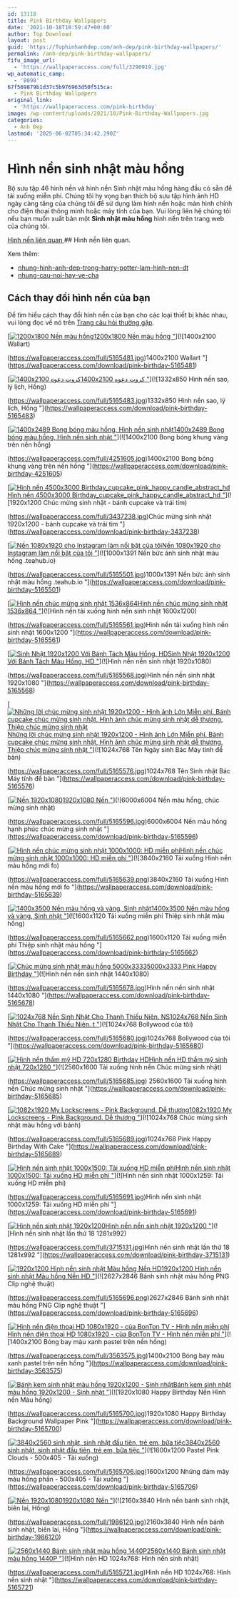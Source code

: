 ```yaml
---
id: 13118
title: Pink Birthday Wallpapers
date: '2021-10-18T10:59:47+00:00'
author: Top Download
layout: post
guid: 'https://Tophinhanhdep.com/anh-dep/pink-birthday-wallpapers/'
permalink: /anh-dep/pink-birthday-wallpapers/
fifu_image_url:
  - 'https://wallpaperaccess.com/full/3290919.jpg'
wp_automatic_camp:
  - '8098'
67f569879b1d37c5b976963d50f515ca:
  - Pink Birthday Wallpapers
original_link:
  - 'https://wallpaperaccess.com/pink-birthday'
image: /wp-content/uploads/2021/10/Pink-Birthday-Wallpapers.jpg
categories:
  - Ảnh Đẹp
lastmod: '2025-06-02T05:34:42.290Z'
---
```

# Hình nền sinh nhật màu hồng

Bộ sưu tập 46 hình nền và hình nền Sinh nhật màu hồng hàng đầu có sẵn để tải xuống miễn phí. Chúng tôi hy vọng bạn thích bộ sưu tập hình ảnh HD ngày càng tăng của chúng tôi để sử dụng làm hình nền hoặc màn hình chính cho điện thoại thông minh hoặc máy tính của bạn. Vui lòng liên hệ chúng tôi nếu bạn muốn xuất bản một **Sinh nhật màu hồng** hình nền trên trang web của chúng tôi.

[Hình nền liên quan ](#related) ## Hình nền liên quan.

   
 Xem thêm:

   
- [nhung-hinh-anh-dep-trong-harry-potter-lam-hinh-nen-dt](https://tophinhanhdep.com/hinh-nen-dep/nhung-hinh-anh-dep-trong-harry-potter-lam-hinh-nen-dt/)
- [nhung-cau-noi-hay-ve-cha](https://tophinhanhdep.com/nhung-cau-noi-hay/nhung-cau-noi-hay-ve-cha/)

## Cách thay đổi hình nền của bạn

Để tìm hiểu cách thay đổi hình nền của bạn cho các loại thiết bị khác nhau, vui lòng đọc về nó trên [Trang câu hỏi thường gặp](https://tophinhanhdep.com/faq/).

  
[[![1200x1800 Nền màu hồng](https://wallpaperaccess.com/full/3290919.jpg)1200x1800 Nền màu hồng "](https://wallpaperaccess.com/download/pink-birthday-3290919)](![1400x2100 Wallart)

(https://wallpaperaccess.com/full/5165481.jpg)1400x2100 Wallart "](https://wallpaperaccess.com/download/pink-birthday-5165481)

[[![1400x2100 كروت دعوه](https://wallpaperaccess.com/full/4251640.jpg)1400x2100 كروت دعوه "](https://wallpaperaccess.com/download/pink-birthday-4251640)](![1332x850 Hình nền sao, lý lịch, Hồng)

(https://wallpaperaccess.com/full/5165483.jpg)1332x850 Hình nền sao, lý lịch, Hồng "](https://wallpaperaccess.com/download/pink-birthday-5165483)

[[![1400x2489 Bong bóng màu hồng, Hình nền sinh nhật](https://wallpaperaccess.com/full/3211112.jpg)1400x2489 Bong bóng màu hồng, Hình nền sinh nhật "](https://wallpaperaccess.com/download/pink-birthday-3211112)](![1400x2100 Bong bóng khung vàng trên nền hồng)

(https://wallpaperaccess.com/full/4251605.jpg)1400x2100 Bong bóng khung vàng trên nền hồng "](https://wallpaperaccess.com/download/pink-birthday-4251605)

[[![Hình nền 4500x3000 Birthday_cupcake_pink_happy_candle_abstract_hd](https://wallpaperaccess.com/full/257669.jpg)Hình nền 4500x3000 Birthday\_cupcake\_pink\_happy\_candle\_abstract\_hd "](https://wallpaperaccess.com/download/pink-birthday-257669)](![1920x1200 Chúc mừng sinh nhật - bánh cupcake và trái tim)

(https://wallpaperaccess.com/full/3437238.jpg)Chúc mừng sinh nhật 1920x1200 - bánh cupcake và trái tim "](https://wallpaperaccess.com/download/pink-birthday-3437238)

[[![Nền 1080x1920 cho Instagram làm nổi bật của tôi](https://wallpaperaccess.com/full/4065642.jpg)Nền 1080x1920 cho Instagram làm nổi bật của tôi "](https://wallpaperaccess.com/download/pink-birthday-4065642)](![1000x1391 Nền bức ảnh sinh nhật màu hồng .teahub.io)

(https://wallpaperaccess.com/full/5165501.jpg)1000x1391 Nền bức ảnh sinh nhật màu hồng .teahub.io "](https://wallpaperaccess.com/download/pink-birthday-5165501)

[[![Hình nền chúc mừng sinh nhật 1536x864](https://wallpaperaccess.com/full/5165550.jpg)Hình nền chúc mừng sinh nhật 1536x864 "](https://wallpaperaccess.com/download/pink-birthday-5165550)](![Hình nền tải xuống hình nền sinh nhật 1600x1200)

(https://wallpaperaccess.com/full/5165561.jpg)Hình nền tải xuống hình nền sinh nhật 1600x1200 "](https://wallpaperaccess.com/download/pink-birthday-5165561)

[[![Sinh Nhật 1920x1200 Với Bánh Tách Màu Hồng.  HD](https://wallpaperaccess.com/full/5165567.jpg)Sinh Nhật 1920x1200 Với Bánh Tách Màu Hồng. HD "](https://wallpaperaccess.com/download/pink-birthday-5165567)](![Hình nền nền sinh nhật 1920x1080)

(https://wallpaperaccess.com/full/5165568.jpg)Hình nền nền sinh nhật 1920x1080 "](https://wallpaperaccess.com/download/pink-birthday-5165568)

[[![Những lời chúc mừng sinh nhật 1920x1200 - Hình ảnh Lớn Miễn phí.  Bánh cupcake chúc mừng sinh nhật, Hình ảnh chúc mừng sinh nhật dễ thương, Thiệp chúc mừng sinh nhật](https://wallpaperaccess.com/full/4582200.jpg)Những lời chúc mừng sinh nhật 1920x1200 - Hình ảnh Lớn Miễn phí. Bánh cupcake chúc mừng sinh nhật, Hình ảnh chúc mừng sinh nhật dễ thương, Thiệp chúc mừng sinh nhật "](https://wallpaperaccess.com/download/pink-birthday-4582200)](![1024x768 Tên Ngày sinh Bác Máy tính để bàn)

(https://wallpaperaccess.com/full/5165576.jpg)1024x768 Tên Sinh nhật Bác Máy tính để bàn "](https://wallpaperaccess.com/download/pink-birthday-5165576)

[[![Nền 1920x1080](https://wallpaperaccess.com/full/5165594.jpg)1920x1080 Nền "](https://wallpaperaccess.com/download/pink-birthday-5165594)](![6000x6004 Nền màu hồng, chúc mừng sinh nhật)

(https://wallpaperaccess.com/full/5165596.jpg)6000x6004 Nền màu hồng hạnh phúc chúc mừng sinh nhật "](https://wallpaperaccess.com/download/pink-birthday-5165596)

[[![Hình nền chúc mừng sinh nhật 1000x1000: HD miễn phí](https://wallpaperaccess.com/full/5165621.jpg)Hình nền chúc mừng sinh nhật 1000x1000: HD miễn phí "](https://wallpaperaccess.com/download/pink-birthday-5165621)](![3840x2160 Tải xuống Hình nền màu hồng mới fo)

(https://wallpaperaccess.com/full/5165639.png)3840x2160 Tải xuống Hình nền màu hồng mới fo "](https://wallpaperaccess.com/download/pink-birthday-5165639)

[[![1400x3500 Nền màu hồng và vàng, Sinh nhật](https://wallpaperaccess.com/full/4251620.jpg)1400x3500 Nền màu hồng và vàng, Sinh nhật "](https://wallpaperaccess.com/download/pink-birthday-4251620)](![1600x1120 Tải xuống miễn phí Thiệp sinh nhật màu hồng)

(https://wallpaperaccess.com/full/5165662.png)1600x1120 Tải xuống miễn phí Thiệp sinh nhật màu hồng "](https://wallpaperaccess.com/download/pink-birthday-5165662)

[[![Chúc mừng sinh nhật màu hồng 5000x3333](https://wallpaperaccess.com/full/5165663.jpg)5000x3333 Pink Happy Birthday "](https://wallpaperaccess.com/download/pink-birthday-5165663)](![Hình nền nền sinh nhật 1440x1080)

(https://wallpaperaccess.com/full/5165678.jpg)Hình nền nền sinh nhật 1440x1080 "](https://wallpaperaccess.com/download/pink-birthday-5165678)

[[![1024x768 Nền Sinh Nhật Cho Thanh Thiếu Niên.  NS](https://wallpaperaccess.com/full/3211117.jpg)1024x768 Nền Sinh Nhật Cho Thanh Thiếu Niên. t "](https://wallpaperaccess.com/download/pink-birthday-3211117)](![1024x768 Bollywood của tôi)

(https://wallpaperaccess.com/full/5165680.jpg)1024x768 Bollywood của tôi "](https://wallpaperaccess.com/download/pink-birthday-5165680)

[[![Hình nền thẩm mỹ HD 720x1280 Birthday HD](https://wallpaperaccess.com/full/5165683.jpg)Hình nền HD thẩm mỹ sinh nhật 720x1280 "](https://wallpaperaccess.com/download/pink-birthday-5165683)](![2560x1600 Tải xuống hình nền Chúc mừng sinh nhật)

(https://wallpaperaccess.com/full/5165685.jpg) 2560x1600 Tải xuống hình nền Chúc mừng sinh nhật "](https://wallpaperaccess.com/download/pink-birthday-5165685)

[[![1082x1920 My Lockscreens - Pink Background.  Dễ thương](https://wallpaperaccess.com/full/849207.jpg)1082x1920 My Lockscreens - Pink Background. Dễ thương "](https://wallpaperaccess.com/download/pink-birthday-849207)](![1024x768 Chúc mừng sinh nhật màu hồng với bánh)

(https://wallpaperaccess.com/full/5165689.jpg)1024x768 Pink Happy Birthday With Cake "](https://wallpaperaccess.com/download/pink-birthday-5165689)

[[![Hình nền sinh nhật 1000x1500: Tải xuống HD miễn phí](https://wallpaperaccess.com/full/4852492.jpg)Hình nền sinh nhật 1000x1500: Tải xuống HD miễn phí "](https://wallpaperaccess.com/download/pink-birthday-4852492)](![Hình nền sinh nhật 1000x1259: Tải xuống HD miễn phí)

(https://wallpaperaccess.com/full/5165691.jpg)Hình nền sinh nhật 1000x1259: Tải xuống HD miễn phí "](https://wallpaperaccess.com/download/pink-birthday-5165691)

[[![Hình nền sinh nhật 1920x1200](https://wallpaperaccess.com/full/5165692.jpg)Hình nền nền sinh nhật 1920x1200 "](https://wallpaperaccess.com/download/pink-birthday-5165692)](![Hình nền sinh nhật lần thứ 18 1281x992)

(https://wallpaperaccess.com/full/3715131.jpg)Hình nền sinh nhật lần thứ 18 1281x992 "](https://wallpaperaccess.com/download/pink-birthday-3715131)

[[![1920x1200 Hình nền sinh nhật Màu hồng Nền HD](https://wallpaperaccess.com/full/4290383.jpg)1920x1200 Hình nền sinh nhật Màu hồng Nền HD "](https://wallpaperaccess.com/download/pink-birthday-4290383)](![2627x2846 Bánh sinh nhật màu hồng PNG Clip nghệ thuật)

(https://wallpaperaccess.com/full/5165696.png)2627x2846 Bánh sinh nhật màu hồng PNG Clip nghệ thuật "](https://wallpaperaccess.com/download/pink-birthday-5165696)

[[![Hình nền điện thoại HD 1080x1920 - của BonTon TV - Hình nền miễn phí](https://wallpaperaccess.com/full/1948115.png)Hình nền điện thoại HD 1080x1920 - của BonTon TV - Hình nền miễn phí "](https://wallpaperaccess.com/download/pink-birthday-1948115)](![1400x2100 Bóng bay màu xanh pastel trên nền hồng)

(https://wallpaperaccess.com/full/3563575.jpg)1400x2100 Bóng bay màu xanh pastel trên nền hồng "](https://wallpaperaccess.com/download/pink-birthday-3563575)

[[![Bánh kem sinh nhật màu hồng 1920x1200 - Sinh nhật](https://wallpaperaccess.com/full/5165699.jpg)Bánh kem sinh nhật màu hồng 1920x1200 - Sinh nhật "](https://wallpaperaccess.com/download/pink-birthday-5165699)](![1920x1080 Happy Birthday Nền Hình nền Màu hồng)

(https://wallpaperaccess.com/full/5165700.jpg)1920x1080 Happy Birthday Background Wallpaper Pink "](https://wallpaperaccess.com/download/pink-birthday-5165700)

[[![3840x2560 sinh nhật, sinh nhật đầu tiên, trẻ em, bữa tiệc](https://wallpaperaccess.com/full/5165702.jpg)3840x2560 sinh nhật, sinh nhật đầu tiên, trẻ em, bữa tiệc "](https://wallpaperaccess.com/download/pink-birthday-5165702)](![1600x1200 Pastel Pink Clouds - 500x405 - Tải xuống)

(https://wallpaperaccess.com/full/5165706.jpg)1600x1200 Những đám mây màu hồng phấn - 500x405 - Tải xuống "](https://wallpaperaccess.com/download/pink-birthday-5165706)

[[![Nền 1920x1080](https://wallpaperaccess.com/full/5165709.png)1920x1080 Nền "](https://wallpaperaccess.com/download/pink-birthday-5165709)](![2160x3840 Hình nền bánh sinh nhật, biên lai, Hồng)

(https://wallpaperaccess.com/full/1986120.jpg)2160x3840 Hình nền bánh sinh nhật, biên lai, Hồng "](https://wallpaperaccess.com/download/pink-birthday-1986120)

[[![2560x1440 Bánh sinh nhật màu hồng 1440P](https://wallpaperaccess.com/full/5165711.jpg)2560x1440 Bánh sinh nhật màu hồng 1440P "](https://wallpaperaccess.com/download/pink-birthday-5165711)](![Hình nền HD 1024x768: Hình nền sinh nhật)

(https://wallpaperaccess.com/full/5165721.jpg)Hình nền HD 1024x768: Hình nền sinh nhật "](https://wallpaperaccess.com/download/pink-birthday-5165721)
